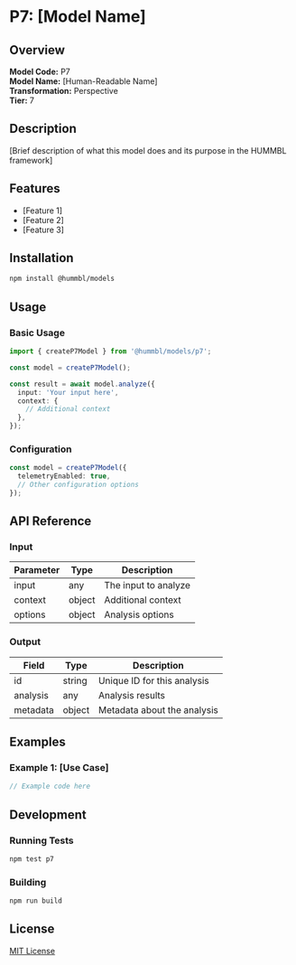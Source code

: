 # P7: [Model Name]

## Overview

**Model Code:** P7  
**Model Name:** [Human-Readable Name]  
**Transformation:** Perspective  
**Tier:** 7  

## Description

[Brief description of what this model does and its purpose in the HUMMBL framework]

## Features

- [Feature 1]
- [Feature 2]
- [Feature 3]

## Installation

```bash
npm install @hummbl/models
```

## Usage

### Basic Usage

```typescript
import { createP7Model } from '@hummbl/models/p7';

const model = createP7Model();

const result = await model.analyze({
  input: 'Your input here',
  context: {
    // Additional context
  },
});
```

### Configuration

```typescript
const model = createP7Model({
  telemetryEnabled: true,
  // Other configuration options
});
```

## API Reference

### Input

| Parameter | Type     | Description |
|-----------|----------|-------------|
| input     | any      | The input to analyze |
| context   | object   | Additional context  |
| options   | object   | Analysis options    |

### Output

| Field     | Type     | Description |
|-----------|----------|-------------|
| id        | string   | Unique ID for this analysis |
| analysis  | any      | Analysis results |
| metadata  | object   | Metadata about the analysis |

## Examples

### Example 1: [Use Case]

```typescript
// Example code here
```

## Development

### Running Tests

```bash
npm test p7
```

### Building

```bash
npm run build
```

## License

[MIT License](LICENSE)
